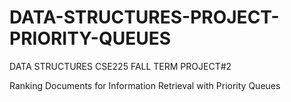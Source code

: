 # DATA-STRUCTURES-PROJECT-PRIORITY-QUEUES
DATA STRUCTURES CSE225 FALL TERM PROJECT#2

Ranking Documents for Information Retrieval with Priority Queues
